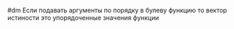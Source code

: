 #dm 
Если подавать аргументы по порядку в булеву функцию то вектор истиности это упорядоченные значения функции

